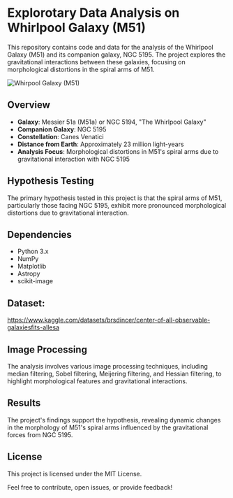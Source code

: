 # Explorotary Data Analysis on Whirlpool Galaxy (M51)

This repository contains code and data for the analysis of the Whirlpool Galaxy (M51) and its companion galaxy, NGC 5195. The project explores the gravitational interactions between these galaxies, focusing on morphological distortions in the spiral arms of M51.

![Whirpool Galaxy (M51)](https://github.com/priyanshupant/galaxy-M51-data-analysis/assets/50315906/4ac455c7-8539-4648-bafa-cdbedfff3af7)


## Overview

- **Galaxy**: Messier 51a (M51a) or NGC 5194, "The Whirlpool Galaxy"
- **Companion Galaxy**: NGC 5195
- **Constellation**: Canes Venatici
- **Distance from Earth**: Approximately 23 million light-years
- **Analysis Focus**: Morphological distortions in M51's spiral arms due to gravitational interaction with NGC 5195

## Hypothesis Testing

The primary hypothesis tested in this project is that the spiral arms of M51, particularly those facing NGC 5195, exhibit more pronounced morphological distortions due to gravitational interaction.

## Dependencies
- Python 3.x
- NumPy
- Matplotlib
- Astropy
- scikit-image


## Dataset: 
https://www.kaggle.com/datasets/brsdincer/center-of-all-observable-galaxiesfits-allesa

## Image Processing
The analysis involves various image processing techniques, including median filtering, Sobel filtering, Meijering filtering, and Hessian filtering, to highlight morphological features and gravitational interactions.

## Results
The project's findings support the hypothesis, revealing dynamic changes in the morphology of M51's spiral arms influenced by the gravitational forces from NGC 5195.

## License
This project is licensed under the MIT License.

Feel free to contribute, open issues, or provide feedback!
